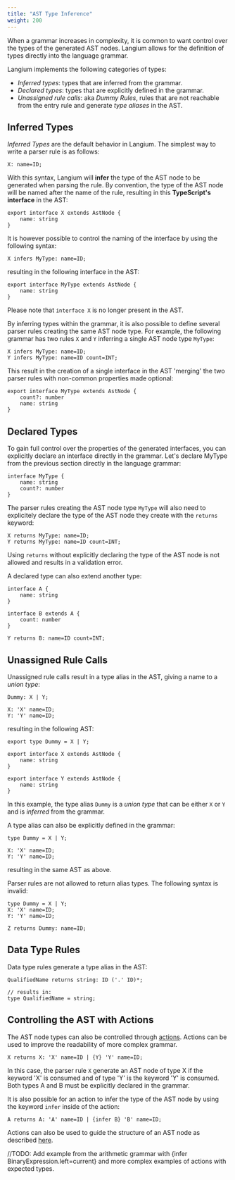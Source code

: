 ```yaml
---
title: "AST Type Inference"
weight: 200
---
```


When a grammar increases in complexity, it is common to want control over the types of the generated AST nodes. Langium allows for the definition of types directly into the language grammar.

Langium implements the following categories of types:
* *Inferred types*: types that are inferred from the grammar.
* *Declared types*: types that are explicitly defined in the grammar.
* *Unassigned rule calls*: aka *Dummy Rules*, rules that are not reachable from the entry rule and generate *type aliases* in the AST.


## Inferred Types
*Inferred Types* are the default behavior in Langium. The simplest way to write a parser rule is as follows:
```
X: name=ID;
```
With this syntax, Langium will **infer** the type of the AST node to be generated when parsing the rule. By convention, the type of the AST node will be named after the name of the rule, resulting in this **TypeScript's interface** in the AST:
```
export interface X extends AstNode {
    name: string
}
```
It is however possible to control the naming of the interface by using the following syntax:
```
X infers MyType: name=ID;
```
resulting in the following interface in the AST:
```
export interface MyType extends AstNode {
    name: string
}
```
Please note that `interface X` is no longer present in the AST.

By inferring types within the grammar, it is also possible to define several parser rules creating the same AST node type. For example, the following grammar has two rules `X` and `Y` inferring a single AST node type `MyType`:
```
X infers MyType: name=ID;
Y infers MyType: name=ID count=INT;
```
This result in the creation of a single interface in the AST 'merging' the two parser rules with non-common properties made optional:
```
export interface MyType extends AstNode {
    count?: number
    name: string
}
```

## Declared Types
To gain full control over the properties of the generated interfaces, you can explicitly declare an interface directly in the grammar. Let's declare MyType from the previous section directly in the language grammar:
```
interface MyType {
    name: string
    count?: number
}
```
The parser rules creating the AST node type `MyType` will also need to explicitely declare the type of the AST node they create with the `returns` keyword:
```
X returns MyType: name=ID;
Y returns MyType: name=ID count=INT;
```
Using `returns` without explicitly declaring the type of the AST node is not allowed and results in a validation error.

A declared type can also extend another type:
```
interface A {
    name: string
}

interface B extends A {
    count: number
}

Y returns B: name=ID count=INT;
```

## Unassigned Rule Calls
Unassigned rule calls result in a type alias in the AST, giving a name to a *union type*:
```
Dummy: X | Y;

X: 'X' name=ID;
Y: 'Y' name=ID;
```
resulting in the following AST:
```
export type Dummy = X | Y;

export interface X extends AstNode {
    name: string
}

export interface Y extends AstNode {
    name: string
}
```
In this example, the type alias `Dummy` is a *union type* that can be either `X` or `Y` and is *inferred* from the grammar.

A type alias can also be explicitly defined in the grammar:
```
type Dummy = X | Y;

X: 'X' name=ID;
Y: 'Y' name=ID;
```
resulting in the same AST as above.

Parser rules are not allowed to return alias types. The following syntax is invalid:
```
type Dummy = X | Y;
X: 'X' name=ID;
Y: 'Y' name=ID;

Z returns Dummy: name=ID;
```

## Data Type Rules
Data type rules generate a type alias in the AST:
```
QualifiedName returns string: ID ('.' ID)*;

// results in:
type QualifiedName = string;
```

## Controlling the AST with Actions
The AST node types can also be controlled through [actions](../grammar-language/#simple-actions). Actions can be used to improve the readability of more complex grammar.

```
X returns X: 'X' name=ID | {Y} 'Y' name=ID;
```
In this case, the parser rule `X` generate an AST node of type X if the keyword 'X' is consumed and of type 'Y' is the keyword 'Y' is consumed. Both types A and B must be explicitly declared in the grammar.

It is also possible for an action to infer the type of the AST node by using the keyword `infer` inside of the action:

```
A returns A: 'A' name=ID | {infer B} 'B' name=ID;
```

Actions can also be used to guide the structure of an AST node as described [here](../grammar-language/#tree-rewriting-actions). 

//TODO: Add example from the arithmetic grammar with {infer BinaryExpression.left=current} and more complex examples of actions with expected types.
